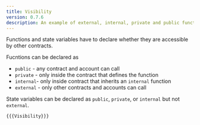 ```yaml
---
title: Visibility
version: 0.7.6
description: An example of external, internal, private and public functions in Solidity
---
```


Functions and state variables have to declare whether they are accessible by other contracts.

Fucntions can be declared as

- `public` - any contract and account can call
- `private` - only inside the contract that defines the function
- `internal`- only inside contract that inherits an `internal` function
- `external` - only other contracts and accounts can call

State variables can be declared as `public`, `private`, or `internal` but not `external`.

```solidity
{{{Visibility}}}
```
